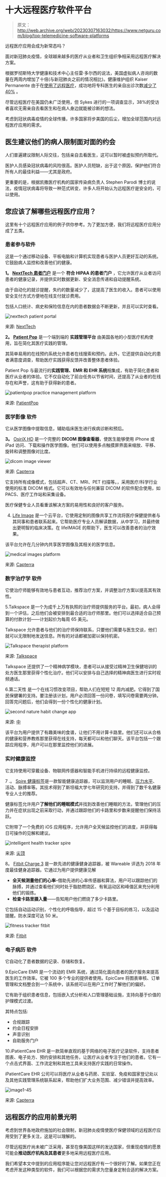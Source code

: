 # 十大远程医疗软件平台

> 原文：<http://web.archive.org/web/20230307163032/https://www.netguru.com/blog/top-telemedicine-software-platforms>

 远程医疗应用会成为新常态吗？

面对新冠肺炎疫情，全球越来越多的医疗从业者和卫生组织争相采用远程医疗解决方案。

根据罗彻斯特大学健康和技术中心主任雷·多尔西的说法，美国虚拟病人咨询的数量在两周内增加了十倍(与新冠肺炎之前的情况相比)。健康维护组织 Kaiser Permanente 由于在[使用了远程医疗](/web/20221004125455/https://www.netguru.com/blog/what-is-telemedicine)，成功地将专科医生的亲自出诊次数[减少了 40%](http://web.archive.org/web/20221004125455/https://www.washingtonpost.com/technology/2020/03/19/telehealth-apps-coronavirus/) 。

尽管远程医疗在美国仍未广泛使用，但 Sykes 进行的一项调查显示，38%的受访者喜欢无需亲自去看医生和在病人身边就能被诊断的想法。

考虑到冠状病毒疫情的全球传播，许多国家将步美国的后尘，增加全球范围内对远程医疗应用的需求。

## 医生建议他们的病人限制面对面的约会

人们普遍建议限制人际交往，包括亲自去看医生，这可以暂时被虚拟预约所取代。

医护人员感染冠状病毒的风险很高。医护人员短缺，出于这个原因，保护他们符合所有人的最佳利益——尤其是政府。

更重要的是，根据凯撒医疗机构的国家传染病负责人 Stephen Parodi 博士的说法，疫情冠状病毒将导致一种范式转变，许多人将开始认为远程医疗是安全的，可以使用。

## 您应该了解哪些远程医疗应用？

这里有十个远程医疗应用的例子供你参考。为了更加方便，我们将远程医疗应用分成了五类。

### **患者参与软件**

这是一个通过移动设备、平板电脑和计算机实现患者与医护人员更好互动的系统。它鼓励病人监控和改善他们的健康。

**1。 [NextTech 患者门户](http://web.archive.org/web/20221004125455/https://www.nextech.com/solutions/patient-engagement-software/)** 是一个 **符合 HIPAA 的患者门户** ，它允许医疗从业者访问患者的健康记录，并提供实时数据更新、安全消息传递和自动提醒系统。

由于自动化的就诊提醒，失约的数量减少了，这提高了医生的收入。患者可以使用安全支付方式方便地在线支付就诊费用。

包括人口统计、病史和保险信息在内的患者数据会不断更新，并且可以实时查看。

![nexttech patient portal](img/0074edb4b8ed7f285ac22e1e9b423691.png)

来源: [NextTech](http://web.archive.org/web/20221004125455/https://www.nextech.com/solutions/patient-engagement-software/)

**2。 [Patient Pop](http://web.archive.org/web/20221004125455/https://www.patientpop.com/)** 是一个端到端的 **实践管理平台** 由美国各地的小型医疗机构使用，旨在简化其医疗实践的管理。

其简单易用的在线预约系统允许患者在线搜索和预约。此外，它还提供自动化的患者满意度调查，帮助医疗实践获得反馈并改善整体患者体验。

Patient Pop 与最流行的**实践管理、EMR 和 EHR 系统**相集成，有助于简化患者和医疗从业者的体验。它不仅自动化了前台任务以节省时间，还提高了从业者的在线存在和声誉，这有助于获得新的患者。

![patientpop practice management platform](img/8994ebc457b847ba10fcf1fafee510f6.png)

来源: [PatientPop](http://web.archive.org/web/20221004125455/https://www.patientpop.com/)

### **医学影像** **软件**

它从医学图像中提取信息，辅助临床医生进行疾病诊断和预后。

**3。** [OsiriX HD](http://web.archive.org/web/20221004125455/https://www.osirix-viewer.com/osirix/osirix-hd/) 是一个完整的 **DICOM 图像查看器**，使医生能够使用 iPhone 或 iPad 访问、下载和操作医学图像。他们可以使用多点触摸屏界面来缩放、平移、旋转和调整图像对比度。

![dicom image viewer](img/0aa7fbbc024c0f456b02d3ce7f659904.png)

来源: [Capterra](http://web.archive.org/web/20221004125455/https://www.capterra.com/p/172557/Osirix/)

它支持所有成像模式，包括超声、CT、MRI、PET 扫描等。，采用医疗/科学行业使用的标准 DICOM 格式。它可以有效地与任何兼容 DICOM 的软件配合使用，如 PACS、医疗工作站和采集设备。

医疗保健专业人员看重该解决方案的易用性和良好的客户服务。

4. [Life Image](http://web.archive.org/web/20221004125455/https://www.lifeimage.com/) 是一个云平台，它使用定制的图像共享工作流将医疗保健提供者与其同事和患者联系起来。它帮助医疗专业人员解读数据，从中学习，并最终做出更明智的临床决策。在 lifeIMAGE 的帮助下，医生可以改善患者的治疗效果。

该平台允许在几分钟内共享医学图像及其相关的医学信息。

![medical images platform](img/2d19e833046d703af3634b420854a311.png)

来源: [Capterra](http://web.archive.org/web/20221004125455/https://www.capterra.com/p/172560/lifeIMAGE/)

### **数字治疗学** **软件**

它使治疗师能够有效地与患者互动，推荐治疗方案，并调整治疗方案以提高其有效性。

5.Talkspace 是一个为成千上万有执照的治疗师提供服务的平台。最初，病人会得到一个评估，之后他们会被安排到最合适的治疗师那里。他们可以选择适合自己预算的付款计划——计划起价为每周 65 美元。

Talkspace 允许患者与他们的治疗师保持联系，只要他们需要与医生交谈，他们就可以无限制地发送信息。所有的对话都被加密以保持机密。

![Talkspace therapist platform](img/c273233dc0ebd46411972cdf2e9e30d4.png)

来源: [Talkspace](http://web.archive.org/web/20221004125455/https://www.talkspace.com/)

Talkspace 还提供了一个精神病学模块，患者可以从接受过精神卫生保健培训的处方医生那里获得个性化治疗。他们可以安排与自己选择的精神病医生进行实时视频通话。

6.第二天性 是一个在线习惯改变项目，帮助人们在短短 12 周内减肥。它得到了国民保健署的支持。要注册该计划，用户必须回答一份问卷，填写问卷需要两分钟。回答完问题后，他们会得到一份个性化的健康计划。

![second nature habit change app](img/3a01c70191974c0d70b08d6cf59e3aab.png)

来源: [中](http://web.archive.org/web/20221004125455/https://medium.com/beringea/a-few-insights-into-our-investment-into-second-nature-the-digital-habit-change-programme-3b28f320d81b)

该平台为用户提供了有趣美味的食谱，让他们不用计算卡路里。他们还可以从合格的健康和营养教练那里获得在线支持，每天都可以和他们聊天。该平台包括一个跟踪应用程序，用户可以在那里监控他们的进展。

### **实时健康监控**

它支持使用可穿戴设备、物联网传感器和智能手机进行持续的远程健康监控。

7 .。 [Spire 健康标签](http://web.archive.org/web/20221004125455/https://spirehealth.com/pages/spire-health-tag-main)是一款智能健康追踪器，可以监测用户的睡眠、[压力水平](/web/20221004125455/https://www.netguru.com/featured/shine-awarded-well-being-app)、活动、脉搏率等。其技术得到了斯坦福大学七年研究的支持，并得到了数千名健康专业人士的推荐。

健康标签允许用户**了解他们的睡眠模式**并找到改善他们睡眠的方法，管理他们的压力并在症状出现之前采取行动，并通过跟踪他们的卡路里和步数来提醒他们保持活跃。

它附带了一个免费的 iOS 应用程序，允许用户全天候监控他们的进度，并获得每日可操作的见解和建议。

![intelligent health tracker spire](img/2c28610878d0539defb6cb5c2ffe7472.png)

来源: [尖顶](http://web.archive.org/web/20221004125455/https://spirehealth.com/pages/spire-health-tag-main)

8。 [Fitbit Charge 3](http://web.archive.org/web/20221004125455/https://www.fitbit.com/eu/charge3) 是一款先进的健康健身追踪器，被 Wareable 评选为 2018 年度最佳健身追踪器。它通过为用户提供健康见解

*   **全天候测量他们的心率**–借助先进的心率传感器和算法，用户可以跟踪他们的脉搏，并通过查看他们何时处于脂肪燃烧区、有氧运动区和峰值区来充分利用他们的锻炼。
*   **检查卡路里摄入量**——告知用户他们燃烧了多少卡路里。

它包括自动运动识别，个性化的呼吸指导，超过 15 个基于目标的练习，以及运动提醒。防水深度可达 50 米。

![fitness tracker fitbit](img/0b3414c402f4640a0923df0ee36a0ec8.png)

来源: [Fitbit](http://web.archive.org/web/20221004125455/https://www.fitbit.com/eu/charge3)

### **电子病历** **软件**

它自动化了患者数据的记录、存储和恢复。

9.EpicCare EMR 是一个流动的 EMR 系统，通过简化面向患者的医疗服务来提高医生的工作效率。它被 100 多个专业的提供者使用。EpicCare 将图表审核、订单管理和文档整合到一个系统中，该系统可以在用户工作时了解他们的偏好。

它有助于组织患者信息，包括嵌入式分析和人口管理基础设施，支持向基于价值的护理模式过渡。

其特点包括:

*   合规跟踪
*   约会日程安排
*   声音识别
*   自助服务门户

10.iPatientCare EHR 是一款简单直观的基于网络的电子医疗记录软件，支持患者图表、电子处方、预约安排和其他任务，让医疗从业者专注于他们的患者。它有一个点击式界面、工作流定制和其他工具来支持医疗实践的日常操作。

iPatientCare EHR 公司可以将医疗从业者与药房、实验室、免疫和国家登记处以及其他实践管理系统联系起来，帮助他们扩大业务范围、减少错误并提高效率。

![image1-45](img/7688970f5fe4641254a08ff267e4e6f8.png)

来源: [Capterra](http://web.archive.org/web/20221004125455/https://www.capterra.com/p/17031/iPatientCare-EHR/#features)

## 远程医疗的应用前景光明

考虑到世界各地政府施加的社会限制，新冠肺炎疫情使医疗保健领域的远程医疗应用受到了更多关注，这是可以理解的。

尽管远程医疗尚未被广泛采用，甚至在像美国这样的发达国家，但重现疫情的愿景可能会**推动医疗机构及其患者**更多地采用远程医疗应用。

我们希望本文中提到的应用程序能让您对远程医疗有一个很好的了解。如果您正在考虑开发这种类型的软件，我们可以根据您的需求为您量身定制合适的解决方案。